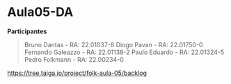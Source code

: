 # Aula05-DA

**Participantes**

 >Bruno Dantas - RA: 22.01037-8
 >Diogo Pavan - RA: 22.01750-0
 >Fernando Galeazzo - RA: 22.01138-2 
 >Paulo Eduardo - RA: 22.01324-5
 >Pedro Folkmann - RA: 22.00234-0

https://tree.taiga.io/project/folk-aula-05/backlog
